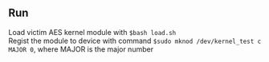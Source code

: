 ## Run

Load victim AES kernel module with `$bash load.sh`  
Regist the module to device with command `$sudo mknod /dev/kernel_test c MAJOR 0`, where MAJOR is the major number


